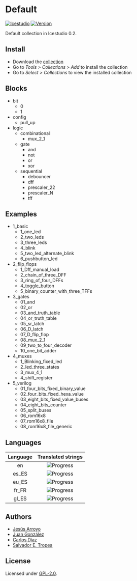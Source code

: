 # Default

[![Icestudio](https://img.shields.io/badge/collection-icestudio-blue.svg)](https://github.com/FPGAwars/icestudio)
[![Version](https://img.shields.io/badge/version-v0.2.0-orange.svg)]()

Default collection in Icestudio 0.2.

## Install

* Download the [collection](https://github.com/FPGAwars/collection-default/archive/v0.2.0.zip)
* Go to *Tools > Collections > Add* to install the collection
* Go to *Select > Collections* to view the installed collection

## Blocks
* bit
  * 0
  * 1
* config
  * pull_up
* logic
  * combinational
    * mux_2_1
  * gate
    * and
    * not
    * or
    * xor
  * sequential
    * debouncer
    * dff
    * prescaler_22
    * prescaler_N
    * tff

## Examples
* 1_basic
  * 1_one_led
  * 2_two_leds
  * 3_three_leds
  * 4_blink
  * 5_two_led_alternate_blink
  * 6_pushbutton_led
* 2_flip_flops
  * 1_Dff_manual_load
  * 2_chain_of_three_DFF
  * 3_ring_of_four_DFFs
  * 4_toggle_button
  * 5_binary_counter_with_three_TFFs
* 3_gates
  * 01_and
  * 02_or
  * 03_and_truth_table
  * 04_or_truth_table
  * 05_sr_latch
  * 06_D_latch
  * 07_D_flip_flop
  * 08_mux_2_1
  * 09_two_to_four_decoder
  * 10_one_bit_adder
* 4_muxes
  * 1_Blinking_fixed_led
  * 2_led_three_states
  * 3_mux_4_1
  * 4_shift_register
* 5_verilog
  * 01_four_bits_fixed_binary_value
  * 02_four_bits_fixed_hexa_value
  * 03_eight_bits_fixed_value_buses
  * 04_eight_bits_counter
  * 05_split_buses
  * 06_rom16x8
  * 07_rom16x8_file
  * 08_rom16x8_file_generic

## Languages
| Language | Translated strings |
|:--------:|:------------------:|
| en | ![Progress](http://progressed.io/bar/100) |
| es_ES | ![Progress](http://progressed.io/bar/100) |
| eu_ES | ![Progress](http://progressed.io/bar/24) |
| fr_FR | ![Progress](http://progressed.io/bar/24) |
| gl_ES | ![Progress](http://progressed.io/bar/20) |

## Authors
* [Jesús Arroyo](https://github.com/Jesus89)
* [Juan González](https://github.com/Obijuan)
* [Carlos Díaz](https://github.com/C47D)
* [Salvador E. Tropea](https://github.com/set-soft)


## License

Licensed under [GPL-2.0](https://opensource.org/licenses/GPL-2.0).
